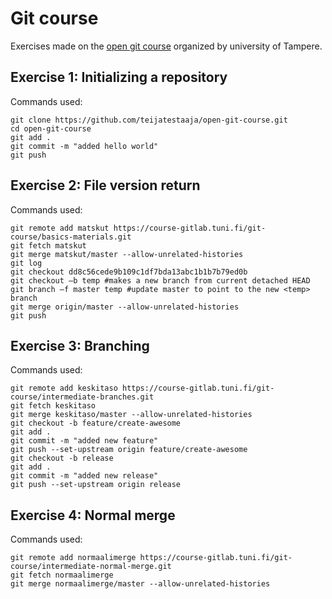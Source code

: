 # Git course

Exercises made on the [open git course](https://fitech.io/fi/opinnot/git-open/) organized by university of Tampere.

## Exercise 1: Initializing a repository

Commands used:
```git
git clone https://github.com/teijatestaaja/open-git-course.git
cd open-git-course
git add .
git commit -m "added hello world"
git push
```

## Exercise 2: File version return

Commands used:
```git
git remote add matskut https://course-gitlab.tuni.fi/git-course/basics-materials.git
git fetch matskut
git merge matskut/master --allow-unrelated-histories
git log
git checkout dd8c56cede9b109c1df7bda13abc1b1b7b79ed0b
git checkout –b temp #makes a new branch from current detached HEAD
git branch –f master temp #update master to point to the new <temp> branch
git merge origin/master --allow-unrelated-histories
git push
```

## Exercise 3: Branching

Commands used:
```git
git remote add keskitaso https://course-gitlab.tuni.fi/git-course/intermediate-branches.git
git fetch keskitaso
git merge keskitaso/master --allow-unrelated-histories
git checkout -b feature/create-awesome
git add .
git commit -m "added new feature"
git push --set-upstream origin feature/create-awesome
git checkout -b release
git add .
git commit -m "added new release"
git push --set-upstream origin release
```

## Exercise 4: Normal merge

Commands used:
```git
git remote add normaalimerge https://course-gitlab.tuni.fi/git-course/intermediate-normal-merge.git
git fetch normaalimerge
git merge normaalimerge/master --allow-unrelated-histories
```
